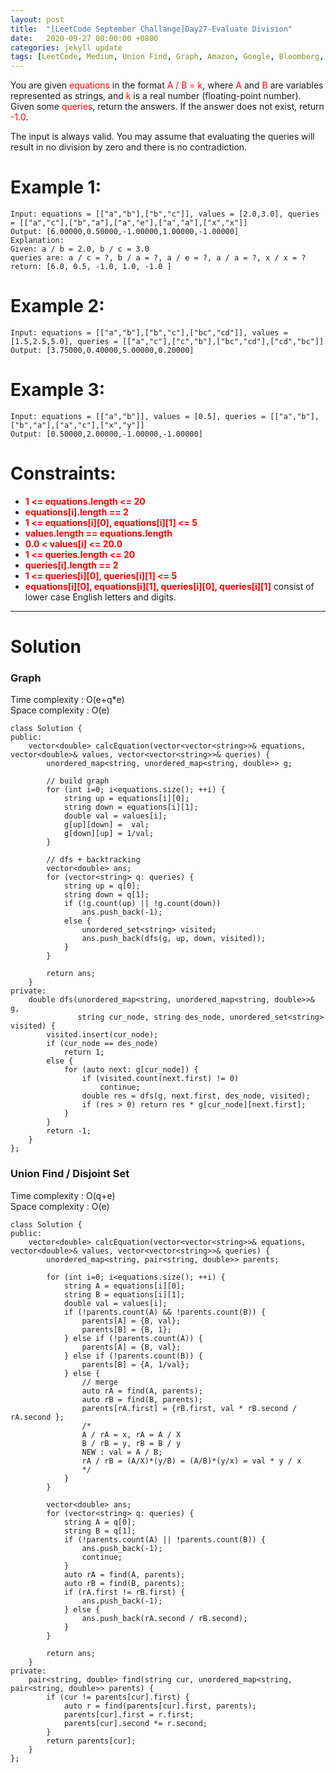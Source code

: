 ```yaml
---
layout: post
title:  "[LeetCode September Challange]Day27-Evaluate Division"
date:   2020-09-27 00:00:00 +0800
categories: jekyll update
tags: [LeetCode, Medium, Union Find, Graph, Amazon, Google, Bloomberg, Facebook, Microsoft]
---
```

You are given <font color="red">equations</font> in the format <font color="red">A / B = k</font>, where <font color="red">A</font> and <font color="red">B</font> are variables represented as strings, and <font color="red">k</font> is a real number (floating-point number). Given some <font color="red">queries</font>, return the answers. If the answer does not exist, return <font color="red">-1.0</font>.  

The input is always valid. You may assume that evaluating the queries will result in no division by zero and there is no contradiction.  

# Example 1:  
	Input: equations = [["a","b"],["b","c"]], values = [2.0,3.0], queries = [["a","c"],["b","a"],["a","e"],["a","a"],["x","x"]]
	Output: [6.00000,0.50000,-1.00000,1.00000,-1.00000]
	Explanation: 
	Given: a / b = 2.0, b / c = 3.0
	queries are: a / c = ?, b / a = ?, a / e = ?, a / a = ?, x / x = ?
	return: [6.0, 0.5, -1.0, 1.0, -1.0 ]

# Example 2:  
	Input: equations = [["a","b"],["b","c"],["bc","cd"]], values = [1.5,2.5,5.0], queries = [["a","c"],["c","b"],["bc","cd"],["cd","bc"]]
	Output: [3.75000,0.40000,5.00000,0.20000]

# Example 3:  
	Input: equations = [["a","b"]], values = [0.5], queries = [["a","b"],["b","a"],["a","c"],["x","y"]]
	Output: [0.50000,2.00000,-1.00000,-1.00000]

# Constraints:  
- **<font color="red">1 <= equations.length <= 20</font>**
- **<font color="red">equations[i].length == 2</font>**
- **<font color="red">1 <= equations[i][0], equations[i][1] <= 5</font>**
- **<font color="red">values.length == equations.length</font>**
- **<font color="red">0.0 < values[i] <= 20.0</font>**
- **<font color="red">1 <= queries.length <= 20</font>**
- **<font color="red">queries[i].length == 2</font>**
- **<font color="red">1 <= queries[i][0], queries[i][1] <= 5</font>**
- **<font color="red">equations[i][0], equations[i][1], queries[i][0], queries[i][1]</font>** consist of lower case English letters and digits.

______________________  

# Solution

### Graph  

Time complexity : O(e+q\*e)  
Space complexity : O(e)  

	class Solution {
	public:
	    vector<double> calcEquation(vector<vector<string>>& equations, vector<double>& values, vector<vector<string>>& queries) {
	        unordered_map<string, unordered_map<string, double>> g;
	        
	        // build graph
	        for (int i=0; i<equations.size(); ++i) {
	            string up = equations[i][0];
	            string down = equations[i][1];
	            double val = values[i];
	            g[up][down] =  val;
	            g[down][up] = 1/val;
	        }
	        
	        // dfs + backtracking
	        vector<double> ans;
	        for (vector<string> q: queries) {
	            string up = q[0];
	            string down = q[1];
	            if (!g.count(up) || !g.count(down))
	                ans.push_back(-1);
	            else {
	                unordered_set<string> visited;
	                ans.push_back(dfs(g, up, down, visited));
	            }
	        }
	        
	        return ans;
	    }
	private:
	    double dfs(unordered_map<string, unordered_map<string, double>>& g,
	               string cur_node, string des_node, unordered_set<string> visited) {
	        visited.insert(cur_node);
	        if (cur_node == des_node)
	            return 1;
	        else {
	            for (auto next: g[cur_node]) {
	                if (visited.count(next.first) != 0)
	                    continue;
	                double res = dfs(g, next.first, des_node, visited);
	                if (res > 0) return res * g[cur_node][next.first];
	            }
	        }
	        return -1;
	    }
	};

### Union Find / Disjoint Set

Time complexity : O(q+e)  
Space complexity : O(e)  

	class Solution {
	public:
	    vector<double> calcEquation(vector<vector<string>>& equations, vector<double>& values, vector<vector<string>>& queries) {
	        unordered_map<string, pair<string, double>> parents;
	        
	        for (int i=0; i<equations.size(); ++i) {
	            string A = equations[i][0];
	            string B = equations[i][1];
	            double val = values[i];
	            if (!parents.count(A) && !parents.count(B)) {
	                parents[A] = {B, val};
	                parents[B] = {B, 1};
	            } else if (!parents.count(A)) {
	                parents[A] = {B, val};
	            } else if (!parents.count(B)) {
	                parents[B] = {A, 1/val};
	            } else {
	                // merge
	                auto rA = find(A, parents);
	                auto rB = find(B, parents);
	                parents[rA.first] = {rB.first, val * rB.second / rA.second };
	                /*
	                A / rA = x, rA = A / X
	                B / rB = y, rB = B / y
	                NEW : val = A / B;
	                rA / rB = (A/X)*(y/B) = (A/B)*(y/x) = val * y / x
	                */
	            }
	        }
	        
	        vector<double> ans;
	        for (vector<string> q: queries) {
	            string A = q[0];
	            string B = q[1];
	            if (!parents.count(A) || !parents.count(B)) {
	                ans.push_back(-1);
	                continue;
	            }
	            auto rA = find(A, parents);
	            auto rB = find(B, parents);
	            if (rA.first != rB.first) {
	                ans.push_back(-1);
	            } else {
	                ans.push_back(rA.second / rB.second);
	            }
	        }
	        
	        return ans;
	    }
	private:
	    pair<string, double> find(string cur, unordered_map<string, pair<string, double>> parents) {
	        if (cur != parents[cur].first) {
	            auto r = find(parents[cur].first, parents);
	            parents[cur].first = r.first;
	            parents[cur].second *= r.second;
	        }
	        return parents[cur];
	    }
	};